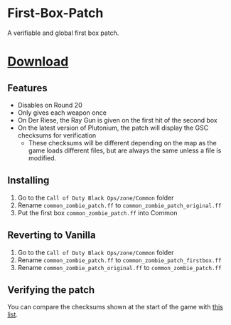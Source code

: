 # First-Box-Patch
A verifiable and global first box patch.

# [Download](https://github.com/BlackOpsOne/First-Box-Patch/releases/latest/download/common_zombie_patch.ff)

## Features
- Disables on Round 20
- Only gives each weapon once
- On Der Riese, the Ray Gun is given on the first hit of the second box
- On the latest version of Plutonium, the patch will display the GSC checksums for verification
   - These checksums will be different depending on the map as the game loads different files, but are always the same unless a file is modified.

## Installing
1. Go to the `Call of Duty Black Ops/zone/Common` folder
1. Rename `common_zombie_patch.ff` to `common_zombie_patch_original.ff`
1. Put the first box `common_zombie_patch.ff` into Common

## Reverting to Vanilla
1. Go to the `Call of Duty Black Ops/zone/Common` folder
1. Rename `common_zombie_patch.ff` to `common_zombie_patch_firstbox.ff`
1. Rename `common_zombie_patch_original.ff` to `common_zombie_patch.ff`

## Verifying the patch
You can compare the checksums shown at the start of the game with [this list](Checksums.md).
